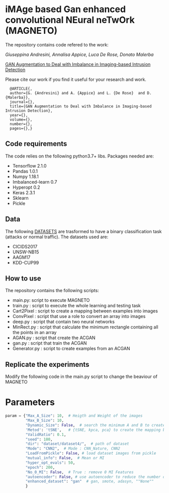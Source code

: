 # iMAge based Gan enhanced convolutional NEural neTwOrk  (MAGNETO)


The repository contains code refered to the work:

_Giuseppina Andresini, Annalisa Appice, Luca De Rose, Donato Malerba_

[GAN Augmentation to Deal with Imbalance in Imaging-based  Intrusion Detection](https://github.com/Kyanji/MAGNETO) 

Please cite our work if you find it useful for your research and work.
```
  @ARTICLE{, 
  author={G. {Andresini} and A. {Appice} and L. {De Rose}  and D. {Malerba}}, 
  journal={}, 
  title={GAN Augmentation to Deal with Imbalance in Imaging-based  Intrusion Detection}, 
  year={}, 
  volume={}, 
  number={}, 
  pages={},}
```



## Code requirements
The code relies on the following python3.7+ libs.
Packages needed are:
* Tensorflow 2.1.0
* Pandas 1.0.1
* Numpy 1.18.1
* Imbalanced-learn 0.7
* Hyperopt 0.2
* Keras 2.3.1
* Sklearn
* Pickle

## Data
The following [DATASETS](https://drive.google.com/drive/folders/1lzl_O29ewRwfiRjV3g4m69ot0pLQYJy3?usp=sharing) are trasformed to have a binary classification task (attacks or normal traffic).
The datasets used are:
* CICIDS2017
* UNSW-NB15
* AAGM17
* KDD-CUP99

## How to use

The repository contains the following scripts:
* main.py:  script to execute MAGNETO 
* train.py : script to execute the whole learning and testing task
* Cart2Pixel : script to create a mapping between examples into images
* ConvPixel : script that use a role to convert an array into images
* deep.py :  script that contain two neural networks
* MinRect.py : script that calculate the minimum rectangle containing all the points in an array
* AGAN.py : script that create the ACGAN
* gan.py : script that train the ACGAN
* Generator.py : script to create examples from an ACGAN

## Replicate the experiments
Modify the following code in the main.py script to change the beaviour of MAGNETO

# Parameters
```python
param = {"Max_A_Size": 10,  # Heigth and Weight of the images
         "Max_B_Size": 10, 
         "Dynamic_Size": False,  # search the minimum A and B to create 0 Collisions
         'Metod': 'tSNE',   # {tSNE, kpca, pca} to create the mapping between examples and images 
         "ValidRatio": 0.1, 
         "seed": 180,
         "dir": "dataset/dataset4/",  # path of dataset
         "Mode": "CNN2",  # Mode : CNN_Nature, CNN2
         "LoadFromPickle": False, # load dataset images from pickle
         "mutual_info": False,  # Mean or MI
         "hyper_opt_evals": 50, 
         "epoch": 200,
         "No_0_MI": False,  # True : remove 0 MI Features
         "autoencoder": False, # use autoencoder to reduce the number of features
         "enhanced_dataset": "gan"  # gan, smote, adasyn, ""None""
         }
```










